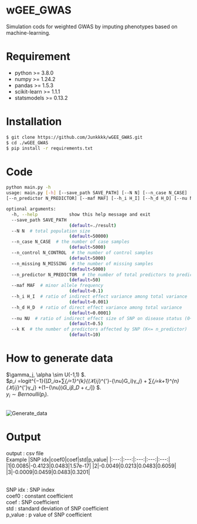 # wGEE_GWAS
Simulation cods for weighted GWAS by imputing phenotypes based on machine-learning.


# Requirement
- python >= 3.8.0
- numpy >= 1.24.2
- pandas >= 1.5.3
- scikit-learn >= 1.1.1
- statsmodels >= 0.13.2

# Installation
```bash
$ git clone https://github.com/Junkkkk/wGEE_GWAS.git
$ cd ./wGEE_GWAS
$ pip install -r requirements.txt
```

# Code

```bash
python main.py -h
usage: main.py [-h] [--save_path SAVE_PATH] [--N N] [--n_case N_CASE] [--n_control N_CONTROL] [--n_missing N_MISSING]
[--n_predictor N_PREDICTOR] [--maf MAF] [--h_i H_I] [--h_d H_D] [--nu NU] [--k K]

optional arguments:
  -h, --help            show this help message and exit
  --save_path SAVE_PATH
                        (default=./result)
  --N N  # total population size
                        (default=50000)
  --n_case N_CASE  # the number of case samples
                        (default=5000)
  --n_control N_CONTROL  # the number of control samples
                        (default=5000)
  --n_missing N_MISSING  # the number of missing samples
                        (default=5000)
  --n_predictor N_PREDICTOR  # the number of total predictors to predict the disease model
                        (default=50)
  --maf MAF  # minor allele frequency
                        (default=0.1)
  --h_i H_I  # ratio of indirect effect variance among total variance
                        (default=0.001)
  --h_d H_D  # ratio of direct effect variance among total variance
                        (default=0.0001)
  --nu NU  # ratio of indirect effect size of SNP on disease status (0~1)
                        (default=0.5)
  --k K  # the number of predictors affected by SNP (K<= n_predictor)
                        (default=10)
```
# How to generate data
$\gamma_j, \alpha \sim U(-1,1) $.
<br/>
$𝑝_𝑖 =logit^{−1}{[𝐷_𝑖α+∑_{𝑗=1}^{k}{(𝑋_{𝑖𝑗}^{'}-{\nu}G_i)γ_𝑗} + ∑_{𝑗=k+1}^{n}{𝑋_{𝑖𝑗}^{'}γ_𝑗} +(1−{\nu})𝐺_𝑖𝛽_𝐷 + 𝜖_𝑖]} $.
<br/>
$y_i \sim Bernoulli(p_i)$.
<br/> <br/>

![Generate_data](https://github.com/Junkkkk/wGEE_GWAS/assets/46311404/8f0fd174-29c1-4783-bb68-19b0c447fbc4)

# Output
output : csv file 
<br/>
Example
|SNP idx|coef0|coef|std|p_value|
|:---:|:---:|:---:|:---:|:---:|
|1|0.0085|-0.4123|0.0483|1.57e-17|
|2|-0.0049|0.0213|0.0483|0.6059|
|3|-0.0009|0.0459|0.0483|0.3201|

<br/>
SNP idx : SNP index
<br/>
coef0 : constant coefficient
<br/>
coef : SNP coefficient
<br/>
std : standard deviation of SNP coefficient
<br/>
p_value : p value of SNP coefficient
